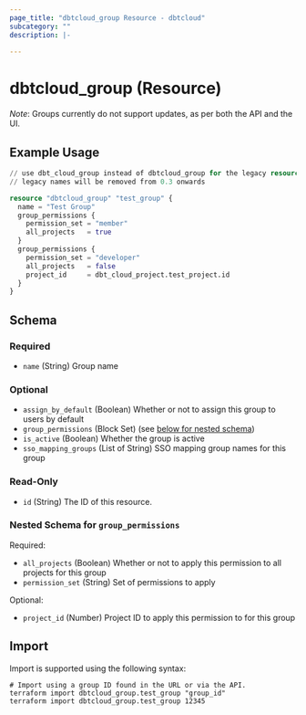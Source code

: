 ```yaml
---
page_title: "dbtcloud_group Resource - dbtcloud"
subcategory: ""
description: |-
  
---
```


# dbtcloud_group (Resource)

*Note*: Groups currently do not support updates, as per both the API and the UI.

## Example Usage

```terraform
// use dbt_cloud_group instead of dbtcloud_group for the legacy resource names
// legacy names will be removed from 0.3 onwards

resource "dbtcloud_group" "test_group" {
  name = "Test Group"
  group_permissions {
    permission_set = "member"
    all_projects   = true
  }
  group_permissions {
    permission_set = "developer"
    all_projects   = false
    project_id     = dbt_cloud_project.test_project.id
  }
}
```

<!-- schema generated by tfplugindocs -->
## Schema

### Required

- `name` (String) Group name

### Optional

- `assign_by_default` (Boolean) Whether or not to assign this group to users by default
- `group_permissions` (Block Set) (see [below for nested schema](#nestedblock--group_permissions))
- `is_active` (Boolean) Whether the group is active
- `sso_mapping_groups` (List of String) SSO mapping group names for this group

### Read-Only

- `id` (String) The ID of this resource.

<a id="nestedblock--group_permissions"></a>
### Nested Schema for `group_permissions`

Required:

- `all_projects` (Boolean) Whether or not to apply this permission to all projects for this group
- `permission_set` (String) Set of permissions to apply

Optional:

- `project_id` (Number) Project ID to apply this permission to for this group

## Import

Import is supported using the following syntax:

```shell
# Import using a group ID found in the URL or via the API.
terraform import dbtcloud_group.test_group "group_id"
terraform import dbtcloud_group.test_group 12345
```
